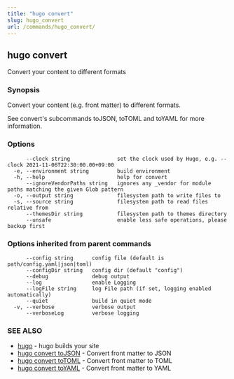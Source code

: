 ```yaml
---
title: "hugo convert"
slug: hugo_convert
url: /commands/hugo_convert/
---
```

## hugo convert

Convert your content to different formats

### Synopsis

Convert your content (e.g. front matter) to different formats.

See convert's subcommands toJSON, toTOML and toYAML for more information.

### Options

```
      --clock string               set the clock used by Hugo, e.g. --clock 2021-11-06T22:30:00.00+09:00
  -e, --environment string         build environment
  -h, --help                       help for convert
      --ignoreVendorPaths string   ignores any _vendor for module paths matching the given Glob pattern
  -o, --output string              filesystem path to write files to
  -s, --source string              filesystem path to read files relative from
      --themesDir string           filesystem path to themes directory
      --unsafe                     enable less safe operations, please backup first
```

### Options inherited from parent commands

```
      --config string      config file (default is path/config.yaml|json|toml)
      --configDir string   config dir (default "config")
      --debug              debug output
      --log                enable Logging
      --logFile string     log File path (if set, logging enabled automatically)
      --quiet              build in quiet mode
  -v, --verbose            verbose output
      --verboseLog         verbose logging
```

### SEE ALSO

* [hugo](/commands/hugo/)	 - hugo builds your site
* [hugo convert toJSON](/commands/hugo_convert_tojson/)	 - Convert front matter to JSON
* [hugo convert toTOML](/commands/hugo_convert_totoml/)	 - Convert front matter to TOML
* [hugo convert toYAML](/commands/hugo_convert_toyaml/)	 - Convert front matter to YAML

